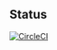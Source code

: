 ## Status
[![CircleCI](https://circleci.com/gh/catablack/circleci/tree/master.svg?style=svg)](https://circleci.com/gh/catablack/circleci/tree/master)